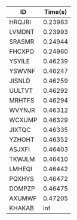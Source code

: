 |ID|Time(s)|
|-|-|
|HRQJRI|0.23983|
|LVMDNT|0.23993|
|SRASMR|0.24944|
|FHCXPO|0.24960|
|YSYILE|0.46239|
|YSWVNF|0.46247|
|JISNLD|0.46259|
|UULTVT|0.46292|
|MRHTFS|0.46294|
|WVYNJR|0.46312|
|WCXUMP|0.46329|
|JIXTQC|0.46335|
|YZHOHT|0.46352|
|ASJXFI|0.46403|
|TKWJLM|0.46410|
|LMHEQI|0.46442|
|PQXHYS|0.46472|
|DOMPZP|0.46475|
|AXUMWF|0.47205|
|KHAKAB|inf|
